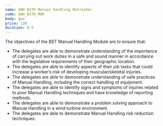 ```yaml
---
name: GWO BSTR Manual Handling Refresher
code: GWO_BSTR_MHR
body: gwo
price: 130
duration: 0.5
---
```


The objectives of the BST Manual Handling Module are to ensure that:

- The delegates are able to demonstrate understanding of the importance of carrying out work duties in a safe and sound manner in accordance with the legislative requirements of their geographic location.
- The delegates are able to identify aspects of their job tasks that could increase a worker’s risk of developing muscular/skeletal injuries.
- The delegates are able to demonstrate understanding of safe practices of Manual Handling, including the correct handling of equipment.   
- The delegates are able to identify signs and symptoms of injuries related to poor Manual Handling techniques and have knowledge of reporting methods.
- The delegates are able to demonstrate a problem solving approach to Manual Handling in a wind turbine environment.   
- The delegates are able to demonstrate Manual Handling risk reduction techniques.
